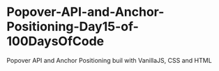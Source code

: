 # Popover-API-and-Anchor-Positioning-Day15-of-100DaysOfCode
Popover API and Anchor Positioning buil with VanillaJS, CSS and HTML
